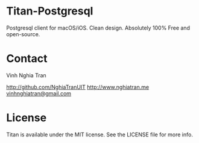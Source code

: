 # Titan-Postgresql
Postgresql client for macOS/iOS. Clean design. Absolutely 100% Free and open-source.

# Contact

Vinh Nghia Tran

http://github.com/NghiaTranUIT
http://www.nghiatran.me
vinhnghiatran@gmail.com

# License

Titan is available under the MIT license. See the LICENSE file for more info.
